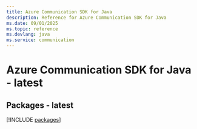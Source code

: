 ```yaml
---
title: Azure Communication SDK for Java
description: Reference for Azure Communication SDK for Java
ms.date: 09/01/2025
ms.topic: reference
ms.devlang: java
ms.service: communication
---
```

# Azure Communication SDK for Java - latest
## Packages - latest
[!INCLUDE [packages](communication-index.md)]